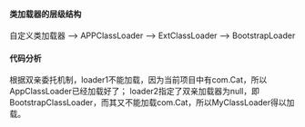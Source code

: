 #### 类加载器的层级结构
自定义类加载器 --> APPClassLoader --> ExtClassLoader --> BootstrapLoader
#### 代码分析
根据双亲委托机制，loader1不能加载，因为当前项目中有com.Cat，所以AppClassLoader已经加载好了；
loader2指定了双亲加载器为null，即BootstrapClassLoader，而其又不能加载com.Cat，所以MyClassLoader得以加载。
